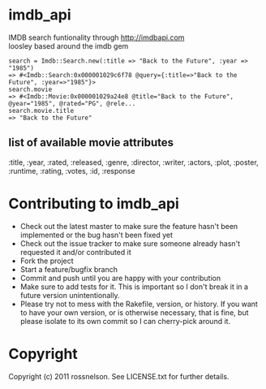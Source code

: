 imdb_api
=====

IMDB search funtionality through http://imdbapi.com  
loosley based around the imdb gem

    search = Imdb::Search.new(:title => "Back to the Future", :year => "1985")
    => #<Imdb::Search:0x000001029c6f78 @query={:title=>"Back to the Future", :year=>"1985"}>
    search.movie
    => #<Imdb::Movie:0x000001029a24e8 @title="Back to the Future", @year="1985", @rated="PG", @rele...
    search.movie.title
    => "Back to the Future"

list of available movie attributes
-

:title,
:year,
:rated,
:released,
:genre,
:director,
:writer,
:actors,
:plot,
:poster,
:runtime,
:rating,
:votes,
:id,
:response

Contributing to imdb_api
=====

* Check out the latest master to make sure the feature hasn't been implemented or the bug hasn't been fixed yet
* Check out the issue tracker to make sure someone already hasn't requested it and/or contributed it
* Fork the project
* Start a feature/bugfix branch
* Commit and push until you are happy with your contribution
* Make sure to add tests for it. This is important so I don't break it in a future version unintentionally.
* Please try not to mess with the Rakefile, version, or history. If you want to have your own version, or is otherwise necessary, that is fine, but please isolate to its own commit so I can cherry-pick around it.

Copyright
======

Copyright (c) 2011 rossnelson. See LICENSE.txt for
further details.

